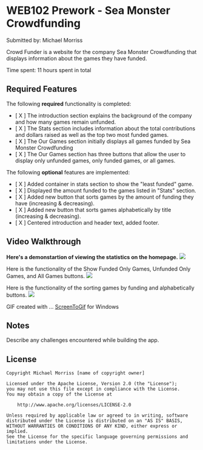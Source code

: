 # WEB102 Prework - Sea Monster Crowdfunding

Submitted by: Michael Morriss

Crowd Funder is a website for the company Sea Monster Crowdfunding that displays information about the games they have funded.

Time spent: 11 hours spent in total

## Required Features

The following **required** functionality is completed:

- [ X ] The introduction section explains the background of the company and how many games remain unfunded.
- [ X ] The Stats section includes information about the total contributions and dollars raised as well as the top two most funded games.
- [ X ] The Our Games section initially displays all games funded by Sea Monster Crowdfunding
- [ X ] The Our Games section has three buttons that allow the user to display only unfunded games, only funded games, or all games.

The following **optional** features are implemented:

- [ X ] Added container in stats section to show the "least funded" game.
- [ X ] Displayed the amount funded to the games listed in "Stats" section.
- [ X ] Added new button that sorts games by the amount of funding they have (increasing & decreasing).
- [ X ] Added new button that sorts games alphabetically by title (increasing & decreasing).
- [ X ] Centered introduction and header text, added footer.

## Video Walkthrough



<b>Here's a demonstartion of viewing the statistics on the homepage.</b>
<img src='https://i.imgur.com/wDSv5qn.gif' />



Here is the functionality of the Show Funded Only Games, Unfunded Only Games, and All Games buttons.
<img src='https://i.imgur.com/T62zzf0.gif' />



Here is the functionality of the sorting games by funding and alphabetically buttons.
<img src='https://i.imgur.com/T62zzf0.gif' />

GIF created with ...
[ScreenToGif](https://www.screentogif.com/) for Windows

## Notes

Describe any challenges encountered while building the app.

## License

    Copyright Michael Morriss [name of copyright owner]

    Licensed under the Apache License, Version 2.0 (the "License");
    you may not use this file except in compliance with the License.
    You may obtain a copy of the License at

        http://www.apache.org/licenses/LICENSE-2.0

    Unless required by applicable law or agreed to in writing, software
    distributed under the License is distributed on an "AS IS" BASIS,
    WITHOUT WARRANTIES OR CONDITIONS OF ANY KIND, either express or implied.
    See the License for the specific language governing permissions and
    limitations under the License.
